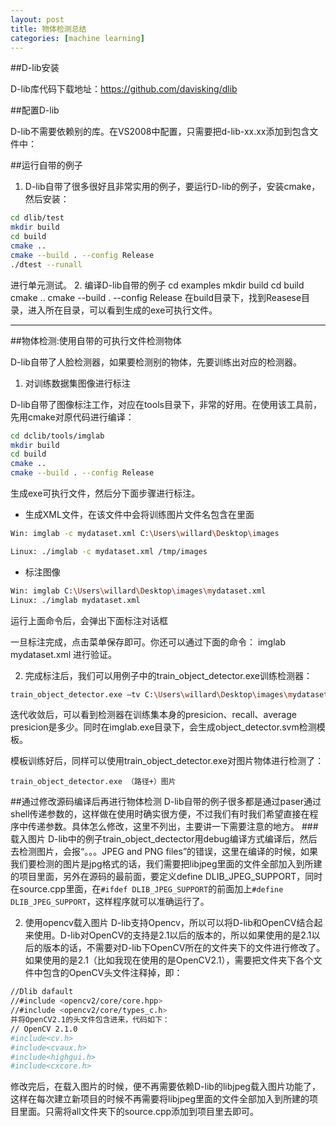 ```yaml
---
layout: post
title: 物体检测总结
categories: [machine learning]
---
```


##D-lib安装

D-lib库代码下载地址：https://github.com/davisking/dlib

##配置D-lib

D-lib不需要依赖别的库。在VS2008中配置，只需要把d-lib-xx.xx添加到包含文件中：
 
##运行自带的例子

1. D-lib自带了很多很好且非常实用的例子，要运行D-lib的例子，安装cmake，然后安装：
```sh
cd dlib/test
mkdir build
cd build
cmake ..
cmake --build . --config Release
./dtest --runall
```
进行单元测试。
2. 编译D-lib自带的例子
cd examples
mkdir build
cd build
cmake ..
cmake --build . --config Release
在build目录下，找到Reasese目录，进入所在目录，可以看到生成的exe可执行文件。

---

##物体检测:使用自带的可执行文件检测物体

D-lib自带了人脸检测器，如果要检测别的物体，先要训练出对应的检测器。

1.	对训练数据集图像进行标注

D-lib自带了图像标注工作，对应在tools目录下，非常的好用。在使用该工具前，先用cmake对原代码进行编译：

```sh
cd dclib/tools/imglab
mkdir build
cd build
cmake ..
cmake --build . --config Release
```

生成exe可执行文件，然后分下面步骤进行标注。

- 生成XML文件，在该文件中会将训练图片文件名包含在里面

```sh
Win: imglab -c mydataset.xml C:\Users\willard\Desktop\images

Linux: ./imglab -c mydataset.xml /tmp/images
```

- 标注图像

```sh
Win: imglab C:\Users\willard\Desktop\images\mydataset.xml
Linux: ./imglab mydataset.xml
```

运行上面命令后，会弹出下面标注对话框

一旦标注完成，点击菜单保存即可。你还可以通过下面的命令：
imglab mydataset.xml
进行验证。

2.	完成标注后，我们可以用例子中的train_object_detector.exe训练检测器：
```sh
train_object_detector.exe –tv C:\Users\willard\Desktop\images\mydataset.xml
```
迭代收敛后，可以看到检测器在训练集本身的presicion、recall、average presicion是多少。同时在imglab.exe目录下，会生成object_detector.svm检测模板。

模板训练好后，同样可以使用train_object_detector.exe对图片物体进行检测了：
```shell
train_object_detector.exe （路径+）图片
```

##通过修改源码编译后再进行物体检测
D-lib自带的例子很多都是通过paser通过shell传递参数的，这样做在使用时确实很方便，不过我们有时我们希望直接在程序中传递参数。具体怎么修改，这里不列出，主要讲一下需要注意的地方。
###载入图片
D-lib中的例子train_object_dectector用debug编译方式编译后，然后去检测图片，会报“。。。JPEG and PNG files”的错误，这里在编译的时候，如果我们要检测的图片是jpg格式的话，我们需要把libjpeg里面的文件全部加入到所建的项目里面，另外在源码的最前面，要定义define DLIB_JPEG_SUPPORT，同时在source.cpp里面，在`#ifdef DLIB_JPEG_SUPPORT`的前面加上`#define DLIB_JPEG_SUPPORT`，这样程序就可以准确运行了。

2.	使用opencv载入图片
D-lib支持Opencv，所以可以将D-lib和OpenCV结合起来使用。D-lib对OpenCV的支持是2.1以后的版本的，所以如果使用的是2.1以后的版本的话，不需要对D-lib下OpenCV所在的文件夹下的文件进行修改了。如果使用的是2.1（比如我现在使用的是OpenCV2.1），需要把文件夹下各个文件中包含的OpenCV头文件注释掉，即：
```sh
//Dlib dafault
//#include <opencv2/core/core.hpp>
//#include <opencv2/core/types_c.h>
并将OpenCV2.1的头文件包含进来，代码如下：
// OpenCV 2.1.0
#include<cv.h>                 
#include<cvaux.h>
#include<highgui.h>
#include<cxcore.h>
```
修改完后，在载入图片的时候，便不再需要依赖D-lib的libjpeg载入图片功能了，这样在每次建立新项目的时候不再需要将libjpeg里面的文件全部加入到所建的项目里面。只需将all文件夹下的source.cpp添加到项目里去即可。

